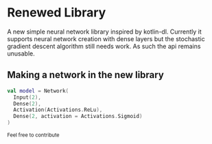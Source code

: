 # Renewed Library
A new simple neural network library inspired by kotlin-dl.
Currently it supports neural network creation with dense layers but the stochastic gradient descent algorithm still needs work. As such the api remains unusable.

## Making a network in the new library
```kotlin
val model = Network(
  Input(2),
  Dense(2),
  Activation(Activations.ReLu),
  Dense(2, activation = Activations.Sigmoid)
)
```
<sub>Feel free to contribute</sub>
